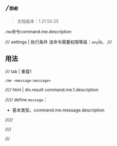 # `/me`

> 文档版本：1.21.50.25

`/me`命令command.me.description

/// settings | 执行条件
该命令需要权限等级：`any`|`0`。
///

## 用法

/// tab | 重载1
```mcfunction
/me <message:message>
```

//// html | div.result
command.me.1.description

///// define
`message`：<!-- md:samp message -->

- 基本类型。command.me.message.description


/////

////

///
